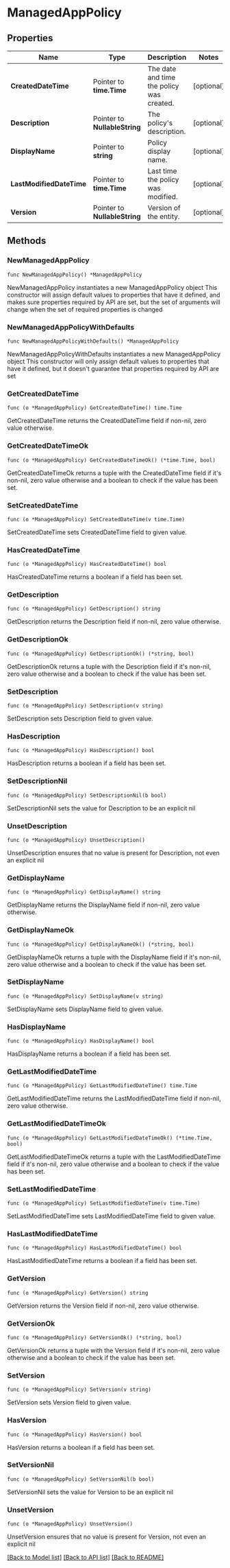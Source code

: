 # ManagedAppPolicy

## Properties

Name | Type | Description | Notes
------------ | ------------- | ------------- | -------------
**CreatedDateTime** | Pointer to **time.Time** | The date and time the policy was created. | [optional] 
**Description** | Pointer to **NullableString** | The policy&#39;s description. | [optional] 
**DisplayName** | Pointer to **string** | Policy display name. | [optional] 
**LastModifiedDateTime** | Pointer to **time.Time** | Last time the policy was modified. | [optional] 
**Version** | Pointer to **NullableString** | Version of the entity. | [optional] 

## Methods

### NewManagedAppPolicy

`func NewManagedAppPolicy() *ManagedAppPolicy`

NewManagedAppPolicy instantiates a new ManagedAppPolicy object
This constructor will assign default values to properties that have it defined,
and makes sure properties required by API are set, but the set of arguments
will change when the set of required properties is changed

### NewManagedAppPolicyWithDefaults

`func NewManagedAppPolicyWithDefaults() *ManagedAppPolicy`

NewManagedAppPolicyWithDefaults instantiates a new ManagedAppPolicy object
This constructor will only assign default values to properties that have it defined,
but it doesn't guarantee that properties required by API are set

### GetCreatedDateTime

`func (o *ManagedAppPolicy) GetCreatedDateTime() time.Time`

GetCreatedDateTime returns the CreatedDateTime field if non-nil, zero value otherwise.

### GetCreatedDateTimeOk

`func (o *ManagedAppPolicy) GetCreatedDateTimeOk() (*time.Time, bool)`

GetCreatedDateTimeOk returns a tuple with the CreatedDateTime field if it's non-nil, zero value otherwise
and a boolean to check if the value has been set.

### SetCreatedDateTime

`func (o *ManagedAppPolicy) SetCreatedDateTime(v time.Time)`

SetCreatedDateTime sets CreatedDateTime field to given value.

### HasCreatedDateTime

`func (o *ManagedAppPolicy) HasCreatedDateTime() bool`

HasCreatedDateTime returns a boolean if a field has been set.

### GetDescription

`func (o *ManagedAppPolicy) GetDescription() string`

GetDescription returns the Description field if non-nil, zero value otherwise.

### GetDescriptionOk

`func (o *ManagedAppPolicy) GetDescriptionOk() (*string, bool)`

GetDescriptionOk returns a tuple with the Description field if it's non-nil, zero value otherwise
and a boolean to check if the value has been set.

### SetDescription

`func (o *ManagedAppPolicy) SetDescription(v string)`

SetDescription sets Description field to given value.

### HasDescription

`func (o *ManagedAppPolicy) HasDescription() bool`

HasDescription returns a boolean if a field has been set.

### SetDescriptionNil

`func (o *ManagedAppPolicy) SetDescriptionNil(b bool)`

 SetDescriptionNil sets the value for Description to be an explicit nil

### UnsetDescription
`func (o *ManagedAppPolicy) UnsetDescription()`

UnsetDescription ensures that no value is present for Description, not even an explicit nil
### GetDisplayName

`func (o *ManagedAppPolicy) GetDisplayName() string`

GetDisplayName returns the DisplayName field if non-nil, zero value otherwise.

### GetDisplayNameOk

`func (o *ManagedAppPolicy) GetDisplayNameOk() (*string, bool)`

GetDisplayNameOk returns a tuple with the DisplayName field if it's non-nil, zero value otherwise
and a boolean to check if the value has been set.

### SetDisplayName

`func (o *ManagedAppPolicy) SetDisplayName(v string)`

SetDisplayName sets DisplayName field to given value.

### HasDisplayName

`func (o *ManagedAppPolicy) HasDisplayName() bool`

HasDisplayName returns a boolean if a field has been set.

### GetLastModifiedDateTime

`func (o *ManagedAppPolicy) GetLastModifiedDateTime() time.Time`

GetLastModifiedDateTime returns the LastModifiedDateTime field if non-nil, zero value otherwise.

### GetLastModifiedDateTimeOk

`func (o *ManagedAppPolicy) GetLastModifiedDateTimeOk() (*time.Time, bool)`

GetLastModifiedDateTimeOk returns a tuple with the LastModifiedDateTime field if it's non-nil, zero value otherwise
and a boolean to check if the value has been set.

### SetLastModifiedDateTime

`func (o *ManagedAppPolicy) SetLastModifiedDateTime(v time.Time)`

SetLastModifiedDateTime sets LastModifiedDateTime field to given value.

### HasLastModifiedDateTime

`func (o *ManagedAppPolicy) HasLastModifiedDateTime() bool`

HasLastModifiedDateTime returns a boolean if a field has been set.

### GetVersion

`func (o *ManagedAppPolicy) GetVersion() string`

GetVersion returns the Version field if non-nil, zero value otherwise.

### GetVersionOk

`func (o *ManagedAppPolicy) GetVersionOk() (*string, bool)`

GetVersionOk returns a tuple with the Version field if it's non-nil, zero value otherwise
and a boolean to check if the value has been set.

### SetVersion

`func (o *ManagedAppPolicy) SetVersion(v string)`

SetVersion sets Version field to given value.

### HasVersion

`func (o *ManagedAppPolicy) HasVersion() bool`

HasVersion returns a boolean if a field has been set.

### SetVersionNil

`func (o *ManagedAppPolicy) SetVersionNil(b bool)`

 SetVersionNil sets the value for Version to be an explicit nil

### UnsetVersion
`func (o *ManagedAppPolicy) UnsetVersion()`

UnsetVersion ensures that no value is present for Version, not even an explicit nil

[[Back to Model list]](../README.md#documentation-for-models) [[Back to API list]](../README.md#documentation-for-api-endpoints) [[Back to README]](../README.md)


